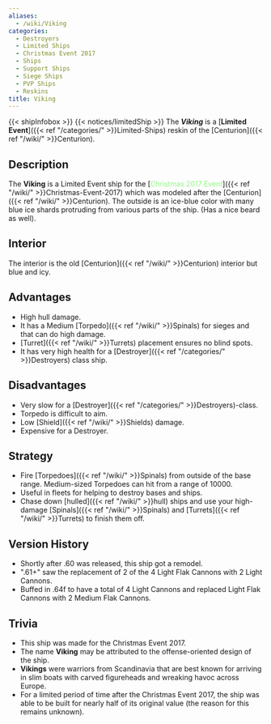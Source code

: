 ```yaml
---
aliases:
  - /wiki/Viking
categories:
  - Destroyers
  - Limited Ships
  - Christmas Event 2017
  - Ships
  - Support Ships
  - Siege Ships
  - PVP Ships
  - Reskins
title: Viking
---
```


{{< shipInfobox >}} {{< notices/limitedShip >}} The **_Viking_** is a [**Limited Event**]({{< ref "/categories/" >}}Limited-Ships) reskin of the [Centurion]({{< ref "/wiki/" >}}Centurion).

## Description

The **Viking** is a Limited Event ship for the [<span style="color:#8dfc80">Christmas 2017 Event</span>]({{< ref "/wiki/" >}}Christmas-Event-2017) which was modeled after the [Centurion]({{< ref "/wiki/" >}}Centurion). The outside is an ice-blue color with many blue ice shards protruding from various parts of the ship. (Has a nice beard as well).

## Interior

The interior is the old [Centurion]({{< ref "/wiki/" >}}Centurion) interior but blue and icy.

## Advantages

- High hull damage.
- It has a Medium [Torpedo]({{< ref "/wiki/" >}}Spinals) for sieges and that can do high damage.
- [Turret]({{< ref "/wiki/" >}}Turrets) placement ensures no blind spots.
- It has very high health for a [Destroyer]({{< ref "/categories/" >}}Destroyers) class ship.

## Disadvantages

- Very slow for a [Destroyer]({{< ref "/categories/" >}}Destroyers)-class.
- Torpedo is difficult to aim.
- Low [Shield]({{< ref "/wiki/" >}}Shields) damage.
- Expensive for a Destroyer.

## Strategy

- Fire [Torpedoes]({{< ref "/wiki/" >}}Spinals) from outside of the base range. Medium-sized Torpedoes can hit from a range of 10000.
- Useful in fleets for helping to destroy bases and ships.
- Chase down [hulled]({{< ref "/wiki/" >}}hull) ships and use your high-damage [Spinals]({{< ref "/wiki/" >}}Spinals) and [Turrets]({{< ref "/wiki/" >}}Turrets) to finish them off.

## Version History

- Shortly after .60 was released, this ship got a remodel.
- ".61+" saw the replacement of 2 of the 4 Light Flak Cannons with 2 Light Cannons.
- Buffed in .64f to have a total of 4 Light Cannons and replaced Light Flak Cannons with 2 Medium Flak Cannons.

## Trivia

- This ship was made for the Christmas Event 2017.
- The name **Viking** may be attributed to the offense-oriented design of the ship.
- **Vikings** were warriors from Scandinavia that are best known for arriving in slim boats with carved figureheads and wreaking havoc across Europe.
- For a limited period of time after the Christmas Event 2017, the ship was able to be built for nearly half of its original value (the reason for this remains unknown).
